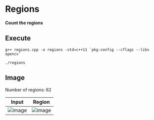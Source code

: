 # Regions
**Count the regions**

## Execute
```
g++ regions.cpp -o regions -std=c++11 `pkg-config --cflags --libs opencv`
```
```
./regions
```

## Image

Number of regions: 62

| Input | Region |
| :---: | :---: | 
| ![image](https://github.com/yantong0116/C-Cpp-Learning/assets/51469882/d4877ba4-8f7c-4ae4-8c27-26e889e797d4) | ![image](https://github.com/yantong0116/C-Cpp-Learning/assets/51469882/f49761e8-195e-4643-9ca4-acc99c1baded) |






